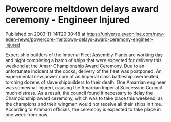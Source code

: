# Powercore meltdown delays award ceremony - Engineer Injured
Published on 2003-11-14T20:30:48 at https://universe.eveonline.com/new-eden-news/powercore-meltdown-delays-award-ceremony-engineer-injured

Expert ship builders of the Imperial Fleet Assembly Plants are working day and night completing a batch of ships that were expected for delivery this weekend at the Amarr Championship Award Ceremony. Due to an unfortunate incident at the docks, delivery of the fleet was postponed. An experimental new power core of an Imperial class battleship overheated, torching dozens of slave shipbuilders to their death. One Amarrian engineer was somewhat injured, causing the Amarrian Imperial Succession Council much distress. As a result, the council found it necessary to delay the Championship award ceremony, which was to take place this weekend, as the champions and their wingmen would not receive all their ships in time. According to Ammarri officials, the ceremony is expected to take place in one week from now.
